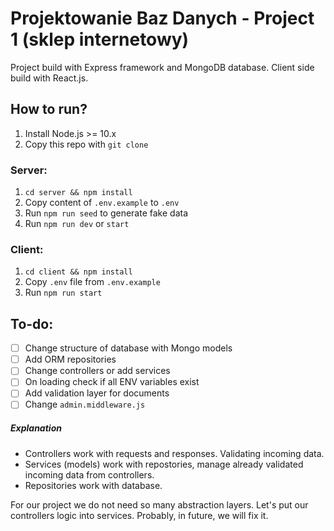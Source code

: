 # Projektowanie Baz Danych - Project 1 (sklep internetowy)

Project build with Express framework and MongoDB database.
Client side build with React.js.

## How to run?

1. Install Node.js >= 10.x
2. Copy this repo with `git clone`

### Server:

1. `cd server && npm install` 
2. Copy content of `.env.example` to `.env`
3. Run `npm run seed` to generate fake data
4. Run `npm run dev` or `start`

### Client:

1. `cd client && npm install`
2. Copy `.env` file from `.env.example`
3. Run `npm run start`

## To-do:

- [ ] Change structure of database with Mongo models
- [ ] Add ORM repositories
- [ ] Change controllers or add services
- [ ] On loading check if all ENV variables exist
- [ ] Add validation layer for documents
- [ ] Change `admin.middleware.js`

##### Explanation

 - Controllers work with requests and responses. Validating incoming data.
 - Services (models) work with repostories, manage already validated incoming data from controllers.
 - Repositories work with database.

 For our project we do not need so many abstraction layers. Let's put our controllers logic into services. 
 Probably, in future, we will fix it.  
